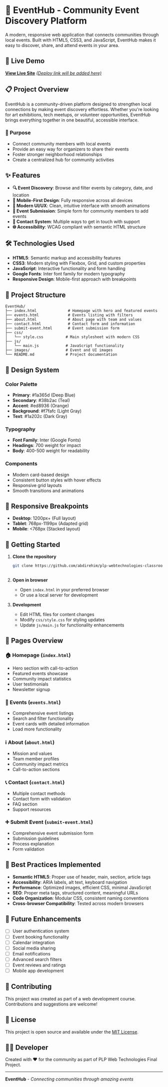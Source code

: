 # 🎉 EventHub - Community Event Discovery Platform

A modern, responsive web application that connects communities through local events. Built with HTML5, CSS3, and JavaScript, EventHub makes it easy to discover, share, and attend events in your area.

## 🌟 Live Demo

**[View Live Site](#)** *[(Deploy link will be added here)](https://plp-webtechnologies-classroom-july2-puce.vercel.app/)*

## 📋 Project Overview

EventHub is a community-driven platform designed to strengthen local connections by making event discovery effortless. Whether you're looking for art exhibitions, tech meetups, or volunteer opportunities, EventHub brings everything together in one beautiful, accessible interface.

### 🎯 Purpose
- Connect community members with local events
- Provide an easy way for organizers to share their events
- Foster stronger neighborhood relationships
- Create a centralized hub for community activities

## ✨ Features

- **🔍 Event Discovery**: Browse and filter events by category, date, and location
- **📱 Mobile-First Design**: Fully responsive across all devices
- **🎨 Modern UI/UX**: Clean, intuitive interface with smooth animations
- **📝 Event Submission**: Simple form for community members to add events
- **💬 Contact System**: Multiple ways to get in touch with support
- **🌐 Accessibility**: WCAG compliant with semantic HTML structure

## 🛠️ Technologies Used

- **HTML5**: Semantic markup and accessibility features
- **CSS3**: Modern styling with Flexbox, Grid, and custom properties
- **JavaScript**: Interactive functionality and form handling
- **Google Fonts**: Inter font family for modern typography
- **Responsive Design**: Mobile-first approach with breakpoints

## 📁 Project Structure

```
EventHub/
├── index.html              # Homepage with hero and featured events
├── events.html             # Events listing with filters
├── about.html              # About page with team and values
├── contact.html            # Contact form and information
├── submit-event.html       # Event submission form
├── css/
│   └── style.css          # Main stylesheet with modern CSS
├── js/
│   └── main.js            # JavaScript functionality
├── images/                # Event and UI images
└── README.md              # Project documentation
```

## 🎨 Design System

### Color Palette
- **Primary**: #1a365d (Deep Blue)
- **Secondary**: #38b2ac (Teal)
- **Accent**: #ed8936 (Orange)
- **Background**: #f7fafc (Light Gray)
- **Text**: #1a202c (Dark Gray)

### Typography
- **Font Family**: Inter (Google Fonts)
- **Headings**: 700 weight for impact
- **Body**: 400-500 weight for readability

### Components
- Modern card-based design
- Consistent button styles with hover effects
- Responsive grid layouts
- Smooth transitions and animations

## 📱 Responsive Breakpoints

- **Desktop**: 1200px+ (Full layout)
- **Tablet**: 768px-1199px (Adapted grid)
- **Mobile**: <768px (Stacked layout)

## 🚀 Getting Started

1. **Clone the repository**
   ```bash
   git clone https://github.com/abdirehim/plp-webtechnologies-classroom-july2025-july-2025-final-project-and-deployment-Final-Project-and-Depl
  
   ```

2. **Open in browser**
   - Open `index.html` in your preferred browser
   - Or use a local server for development

3. **Development**
   - Edit HTML files for content changes
   - Modify `css/style.css` for styling updates
   - Update `js/main.js` for functionality enhancements

## 📄 Pages Overview

### 🏠 Homepage (`index.html`)
- Hero section with call-to-action
- Featured events showcase
- Community impact statistics
- User testimonials
- Newsletter signup

### 📅 Events (`events.html`)
- Comprehensive event listings
- Search and filter functionality
- Event cards with detailed information
- Load more functionality

### ℹ️ About (`about.html`)
- Mission and values
- Team member profiles
- Community impact metrics
- Call-to-action sections

### 📞 Contact (`contact.html`)
- Multiple contact methods
- Contact form with validation
- FAQ section
- Support resources

### ➕ Submit Event (`submit-event.html`)
- Comprehensive event submission form
- Submission guidelines
- Process explanation
- Form validation

## 🎯 Best Practices Implemented

- **Semantic HTML5**: Proper use of header, main, section, article tags
- **Accessibility**: ARIA labels, alt text, keyboard navigation
- **Performance**: Optimized images, efficient CSS, minimal JavaScript
- **SEO**: Proper meta tags, structured content, meaningful URLs
- **Code Organization**: Modular CSS, consistent naming conventions
- **Cross-browser Compatibility**: Tested across modern browsers

## 🔧 Future Enhancements

- [ ] User authentication system
- [ ] Event booking functionality
- [ ] Calendar integration
- [ ] Social media sharing
- [ ] Email notifications
- [ ] Advanced search filters
- [ ] Event reviews and ratings
- [ ] Mobile app development

## 🤝 Contributing

This project was created as part of a web development course. Contributions and suggestions are welcome!

## 📝 License

This project is open source and available under the [MIT License](LICENSE).

## 👨‍💻 Developer

Created with ❤️ for the community as part of PLP Web Technologies Final Project.

---

**EventHub** - *Connecting communities through amazing events*